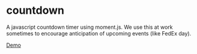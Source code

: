 countdown
=========

A javascript countdown timer using moment.js. We use this at work sometimes to encourage anticipation of upcoming events (like FedEx day).

[Demo](http://jreece.github.io/countdown/)